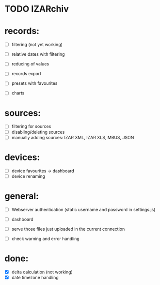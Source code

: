# TODO IZARchiv


# records:
- [ ] filtering (not yet working)
- [ ] relative dates with filtering
- [ ] reducing of values

- [ ] records export

- [ ] presets with favourites

- [ ] charts

# sources:
- [ ] filtering for sources
- [ ] disabling/deleting sources
- [ ] manually adding sources: IZAR XML, IZAR XLS, MBUS, JSON

# devices:
- [ ] device favourites -> dashboard
- [ ] device renaming

# general:
- [ ] Webserver authentication (static username and password in settings.js)

- [ ] dashboard

- [ ] serve those files just uploaded in the current connection

- [ ] check warning and error handling


# done:
- [x] delta calculation (not working)
- [x] date timezone handling